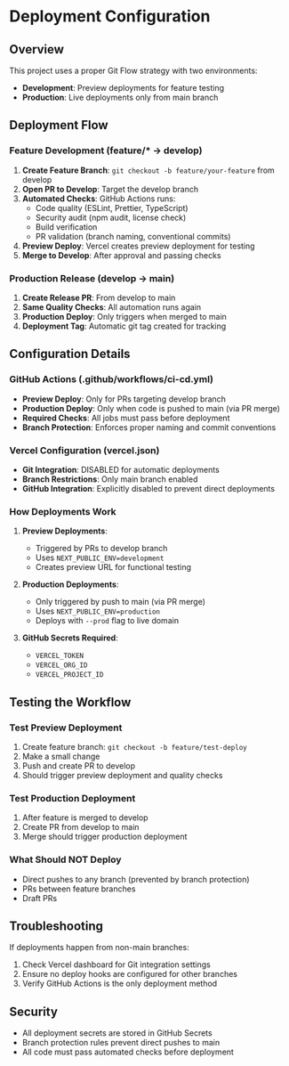# Deployment Configuration

## Overview

This project uses a proper Git Flow strategy with two environments:

- **Development**: Preview deployments for feature testing
- **Production**: Live deployments only from main branch

## Deployment Flow

### Feature Development (feature/\* → develop)

1. **Create Feature Branch**: `git checkout -b feature/your-feature` from develop
2. **Open PR to Develop**: Target the develop branch
3. **Automated Checks**: GitHub Actions runs:
   - Code quality (ESLint, Prettier, TypeScript)
   - Security audit (npm audit, license check)
   - Build verification
   - PR validation (branch naming, conventional commits)
4. **Preview Deploy**: Vercel creates preview deployment for testing
5. **Merge to Develop**: After approval and passing checks

### Production Release (develop → main)

1. **Create Release PR**: From develop to main
2. **Same Quality Checks**: All automation runs again
3. **Production Deploy**: Only triggers when merged to main
4. **Deployment Tag**: Automatic git tag created for tracking

## Configuration Details

### GitHub Actions (.github/workflows/ci-cd.yml)

- **Preview Deploy**: Only for PRs targeting develop branch
- **Production Deploy**: Only when code is pushed to main (via PR merge)
- **Required Checks**: All jobs must pass before deployment
- **Branch Protection**: Enforces proper naming and commit conventions

### Vercel Configuration (vercel.json)

- **Git Integration**: DISABLED for automatic deployments
- **Branch Restrictions**: Only main branch enabled
- **GitHub Integration**: Explicitly disabled to prevent direct deployments

### How Deployments Work

1. **Preview Deployments**:
   - Triggered by PRs to develop branch
   - Uses `NEXT_PUBLIC_ENV=development`
   - Creates preview URL for functional testing
2. **Production Deployments**:

   - Only triggered by push to main (via PR merge)
   - Uses `NEXT_PUBLIC_ENV=production`
   - Deploys with `--prod` flag to live domain

3. **GitHub Secrets Required**:
   - `VERCEL_TOKEN`
   - `VERCEL_ORG_ID`
   - `VERCEL_PROJECT_ID`

## Testing the Workflow

### Test Preview Deployment

1. Create feature branch: `git checkout -b feature/test-deploy`
2. Make a small change
3. Push and create PR to develop
4. Should trigger preview deployment and quality checks

### Test Production Deployment

1. After feature is merged to develop
2. Create PR from develop to main
3. Merge should trigger production deployment

### What Should NOT Deploy

- Direct pushes to any branch (prevented by branch protection)
- PRs between feature branches
- Draft PRs

## Troubleshooting

If deployments happen from non-main branches:

1. Check Vercel dashboard for Git integration settings
2. Ensure no deploy hooks are configured for other branches
3. Verify GitHub Actions is the only deployment method

## Security

- All deployment secrets are stored in GitHub Secrets
- Branch protection rules prevent direct pushes to main
- All code must pass automated checks before deployment
